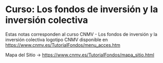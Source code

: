 # Curso: Los fondos de inversión y la inversión colectiva

Estas notas corresponden al curso CNMV - Los fondos de inversión y la inversión colectiva
logotipo CNMV disponible en https://www.cnmv.es/TutorialFondos/menu_acces.htm

Mapa del Sitio → https://www.cnmv.es/TutorialFondos/mapa_sitio.html